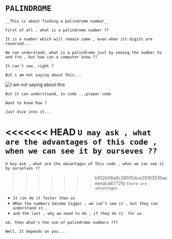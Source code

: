 # ```PALINDROME ```
```__This is about finding a palindrome number__```


 ```First of all , what is a palindrome number ??```
  
  ```It is a number which will remain same , even when its digits are reversed...```

 ```We can understand, what is a palindrome just by seeing the number to and fro , but how can a computer know ??```

 ```It can't see, right ?```

 ``` But i am not saying about this... ```       
<!--Images-->
 ![I am not saying about this](https://lh3.googleusercontent.com/proxy/8VwTHDVk6NtteQbd2sYW-KjF83Ggl956fzXfWhYsp1-x49QuIDkNZApWe8v2ht8JHuq4FfXtQM_PQBj2SBu7A8Pejeb9OqJ2G-_GSz8YIBdzQjgy8-wsblP8iT9N3tjwuQveFYzuzkw) 

```But it can understsand, in code ...proper code ```

```Want to know how ?```
 
 ```Just dive into it...```

<<<<<<< HEAD
```U may ask , what are the advantages of this code , when we can see it by ourseves ??```
=======
```U may ask , what are the advantages of this code , when we can see it by ourselves ??```
>>>>>>> b912b58a8c395f0dce28163516aaeeeaca6772fa
 ```there are advantages ```

* ```It can do it faster than us ```
* ```When the numbers become bigger , we can't see it , but they can understand it..```
* ```and the last , why we need to do , if they do it  for us ```

```ok, then what's the use of palindrome numbers ???```

```Well, It depends on you...```
 















